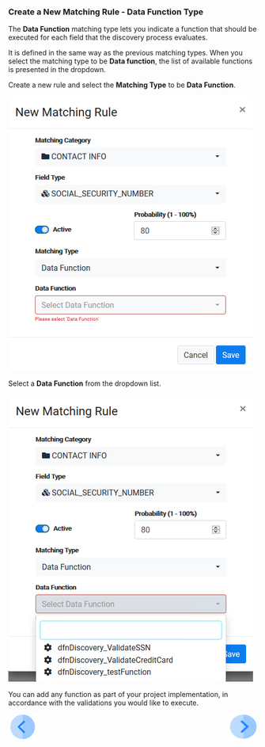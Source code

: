 ### Create a New Matching Rule - Data Function Type

The **Data Function** matching type lets you indicate a function that should be executed for each field that the discovery process evaluates.

It is defined in the same way as the previous matching types. When you select the matching type to be **Data function**, the list of available functions is presented in the dropdown.

Create a new rule and select the **Matching Type** to be **Data Function**. 

![image](../images/07_01_Discovery_Data_Function.png)

Select a **Data Function** from the dropdown list. 

![image](../images/07_02_Discovery_Data_Function.png)

You can add any function as part of your project implementation, in accordance with the validations you would like to execute. 

[![Previous](../images/Previous.png)]( 03_03_03_Discovery_NewMatchingRule_Data.md)[<img align="right" width="60" height="54" src="../images/Next.png">](03_03_05_Discovery_NewMatchingRule_DataSample.md)

